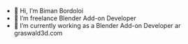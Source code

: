 - 👋 Hi, I’m Biman Bordoloi
- 👀 I’m freelance Blender Add-on Developer
- 🌱 I’m currently working as a Blender Add-on Developer ar graswald3d.com

